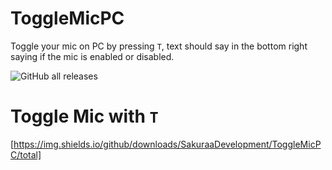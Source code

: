 # ToggleMicPC
Toggle your mic on PC by pressing `T`, text should say in the bottom right saying if the mic is enabled or disabled.

![GitHub all releases](https://img.shields.io/github/downloads/SakuraaDevelopment/ToggleMicPC/total?style=plastic)
 
 # Toggle Mic with `T`
[https://img.shields.io/github/downloads/SakuraaDevelopment/ToggleMicPC/total]
